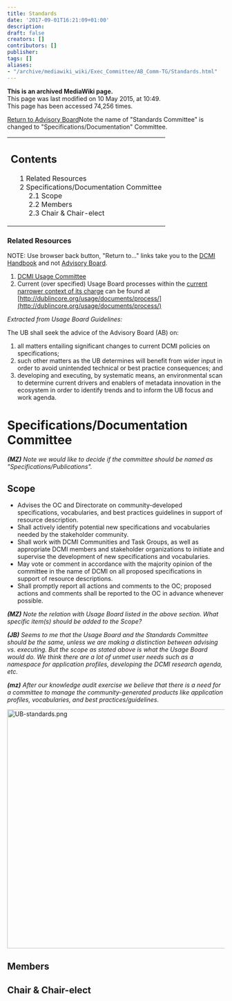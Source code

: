 ```yaml
---
title: Standards
date: '2017-09-01T16:21:09+01:00'
description: 
draft: false
creators: []
contributors: []
publisher: 
tags: []
aliases:
- "/archive/mediawiki_wiki/Exec_Committee/AB_Comm-TG/Standards.html"
---
```


 **This is an archived MediaWiki page.**  
This page was last modified on 10 May 2015, at 10:49.  
This page has been accessed 74,256 times.

[Return to Advisory Board](/archive/mediawiki_wiki/Exec_Committee/AB_Comm-TG "Exec Committee/AB Comm-TG")Note the name of "Standards Committee" is changed to "Specifications/Documentation" Committee.

<table id="toc" class="toc">
  <tr>
    <td>
      <div id="toctitle">
        <h2>Contents</h2>
      </div>
      <ul>
        <li class="toclevel-1 tocsection-1"><a href="#Related_Resources"><span class="tocnumber">1</span> <span class="toctext">Related Resources</span></a></li>
        <li class="toclevel-1 tocsection-2">
          <a href="#Specifications.2FDocumentation_Committee"><span class="tocnumber">2</span> <span class="toctext">Specifications/Documentation Committee</span></a>
          <ul>
            <li class="toclevel-2 tocsection-3"><a href="#Scope"><span class="tocnumber">2.1</span> <span class="toctext">Scope</span></a></li>
            <li class="toclevel-2 tocsection-4"><a href="#Members"><span class="tocnumber">2.2</span> <span class="toctext">Members</span></a></li>
            <li class="toclevel-2 tocsection-5"><a href="#Chair_.26_Chair-elect"><span class="tocnumber">2.3</span> <span class="toctext">Chair &amp; Chair-elect</span></a></li>
          </ul>
        </li>
      </ul>
    </td>
  </tr>
</table>


### Related Resources 

NOTE: Use browser back button, "Return to..." links take you to the [DCMI Handbook](/archive/mediawiki_wiki/DCMI_Handbook "DCMI Handbook") and not [Advisory Board](/archive/mediawiki_wiki/Exec_Committee/AB_Comm-TG "Exec Committee/AB Comm-TG").

1. [DCMI Usage Committee](/archive/mediawiki_wiki/DCMI_Technical_Board/usage "DCMI Technical Board/usage")
2. Current (over specified) Usage Board processes within the <u>current narrower context of its charge</u> can be found at [http://dublincore.org/usage/documents/process/](http://dublincore.org/usage/documents/process/)

_Extracted from Usage Board Guidelines:_

The UB shall seek the advice of the Advisory Board (AB) on:

1. all matters entailing significant changes to current DCMI policies on specifications;
2. such other matters as the UB determines will benefit from wider input in order to avoid unintended technical or best practice consequences; and
3. developing and executing, by systematic means, an environmental scan to determine current drivers and enablers of metadata innovation in the ecosystem in order to identify trends and to inform the UB focus and work agenda. 

# Specifications/Documentation Committee 

_**(MZ)** Note we would like to decide if the committee should be named as "Specifications/Publications"._

## Scope 

- Advises the OC and Directorate on community-developed specifications, vocabularies, and best practices guidelines in support of resource description.
- Shall actively identify potential new specifications and vocabularies needed by the stakeholder community.
- Shall work with DCMI Communities and Task Groups, as well as appropriate DCMI members and stakeholder organizations to initiate and supervise the development of new specifications and vocabularies.
- May vote or comment in accordance with the majority opinion of the committee in the name of DCMI on all proposed specifications in support of resource descriptions.
- Shall promptly report all actions and comments to the OC; proposed actions and comments shall be reported to the OC in advance whenever possible.

_**(MZ)** Note the relation with Usage Board listed in the above section. What specific item(s) should be added to the Scope?_

_**(JB)** Seems to me that the Usage Board and the Standards Committee should be the same, unless we are making a distinction between advising vs. executing. But the scope as stated above is what the Usage Board would do. We think there are a lot of unmet user needs such as a namespace for application profiles, developing the DCMI research agenda, etc._

_**(mz)** After our knowledge audit exercise we believe that there is a need for a committee to manage the community-generated products like application profiles, vocabularies, and best practices/guidelines._

[<img alt="UB-standards.png" src="/archive/mediawiki_wiki/images/UB-standards.png" width="806" height="553">](/archive/mediawiki_wiki/images/UB-standards.png)

## Members 

## Chair & Chair-elect 

